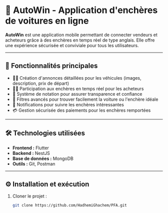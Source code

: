 # 🚗 AutoWin - Application d'enchères de voitures en ligne

**AutoWin** est une application mobile permettant de connecter vendeurs et acheteurs grâce à des enchères en temps réel de type anglais. Elle offre une expérience sécurisée et conviviale pour tous les utilisateurs.

---

## 🚀 Fonctionnalités principales

- 👨‍💼 Création d'annonces détaillées pour les véhicules (images, description, prix de départ)
- 🧑‍💻 Participation aux enchères en temps réel pour les acheteurs
- 🌟 Système de notation pour assurer transparence et confiance
- 🔎 Filtres avancés pour trouver facilement la voiture ou l'enchère idéale
- 🔔 Notifications pour suivre les enchères intéressantes
- 💳 Gestion sécurisée des paiements pour les enchères remportées

---

## 🛠️ Technologies utilisées

- **Frontend :** Flutter  
- **Backend :** NestJS  
- **Base de données :** MongoDB  
- **Outils :** Git, Postman

---

## ⚙️ Installation et exécution

1. Cloner le projet :
   ```bash
   git clone https://github.com/HadhemiGhachem/PFA.git
